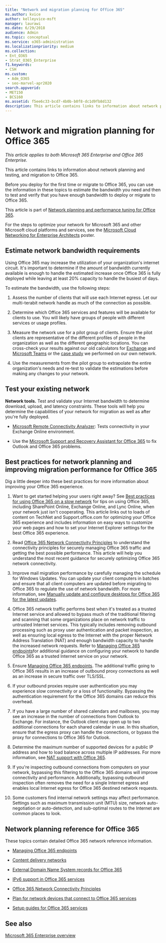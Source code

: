 ```yaml
---
title: "Network and migration planning for Office 365"
ms.author: kvice
author: kelleyvice-msft
manager: laurawi
ms.date: 6/29/2018
audience: Admin
ms.topic: conceptual
ms.service: o365-administration
ms.localizationpriority: medium
ms.collection:
- Ent_O365
- Strat_O365_Enterprise
f1.keywords:
- CSH
ms.custom: 
 - Adm_O365
 - seo-marvel-apr2020
search.appverid:
- MET150
- BCS160
ms.assetid: f5ee6c33-bcd7-4b0b-b0f8-dc1d9fb8d132
description: This article contains links to information about network planning, testing, and migration to Office 365.
---
```


# Network and migration planning for Office 365

*This article applies to both Microsoft 365 Enterprise and Office 365 Enterprise.*

This article contains links to information about network planning and testing, and migration to Office 365.
  
Before you deploy for the first time or migrate to Office 365, you can use the information in these topics to estimate the bandwidth you need and then to test and verify that you have enough bandwidth to deploy or migrate to Office 365.

This article is part of [Network planning and performance tuning for Office 365](./network-planning-and-performance.md).

For the steps to optimize your network for Microsoft 365 and other Microsoft cloud platforms and services, see the [Microsoft Cloud Networking for Enterprise Architects](../solutions/cloud-architecture-models.md) poster.
   
## Estimate network bandwidth requirements
<a name="EstimateBandwidthRequirements"> </a>

Using Office 365 may increase the utilization of your organization's internet circuit. It's important to determine if the amount of bandwidth currently available is enough to handle the estimated increase once Office 365 is fully deployed while leaving at least 20% capacity to handle the busiest of days.
  
To estimate the bandwidth, use the following steps:
  
1. Assess the number of clients that will use each Internet egress. Let our multi-terabit network handle as much of the connection as possible. 
    
2. Determine which Office 365 services and features will be available for clients to use. You will likely have groups of people with different services or usage profiles.
    
3. Measure the network use for a pilot group of clients. Ensure the pilot clients are representative of the different profiles of people in the organization as well as the different geographic locations. You can cross-check your results against our old calculators for [Exchange](https://techcommunity.microsoft.com/t5/exchange-team-blog/announcing-the-exchange-client-network-bandwidth-calculator-beta/ba-p/601744) and [Microsoft Teams](/microsoftteams/prepare-network) or the [case study](https://www.microsoft.com/itshowcase/Article/Content/631/Optimizing-network-performance-for-Microsoft-Office-365) we performed on our own network. 
    
4. Use the measurements from the pilot group to extrapolate the entire organization's needs and re-test to validate the estimations before making any changes to your network.
    
## Test your existing network
<a name="calculators"> </a>

 **Network tools.** Test and validate your Internet bandwidth to determine download, upload, and latency constraints. These tools will help you determine the capabilities of your network for migration as well as after you're fully deployed. 
    
- [Microsoft Remote Connectivity Analyzer](https://go.microsoft.com/fwlink/p/?LinkId=517243): Tests connectivity in your Exchange Online environment.
    
- Use the [Microsoft Support and Recovery Assistant for Office 365](https://diagnostics.office.com/#/Download?env=SOC) to fix Outlook and Office 365 problems. 
    
## Best practices for network planning and improving migration performance for Office 365
<a name="BestPractices"> </a>

Dig a little deeper into these best practices for more information about improving your Office 365 experience.
  
1. Want to get started helping your users right away? See [Best practices for using Office 365 on a slow network](https://support.office.com/article/fd16c8d2-4799-4c39-8fd7-045f06640166) for tips on using Office 365, including SharePoint Online, Exchange Online, and Lync Online, when your network just isn't cooperating. This article links out to loads of content on TechNet and Support.office.com for optimizing your Office 365 experience and includes information on easy ways to customize your web pages and how to set your Internet Explorer settings for the best Office 365 experience. 
    
2. Read [Office 365 Network Connectivity Principles](./microsoft-365-network-connectivity-principles.md) to understand the connectivity principles for securely managing Office 365 traffic and getting the best possible performance. This article will help you understand the most recent guidance for securely optimizing Office 365 network connectivity. 
    
3. Improve mail migration performance by carefully managing the schedule for Windows Updates. You can update your client computers in batches and ensure that all client computers are updated before migrating to Office 365 to regulate the use of network bandwidth. For more information, see [Manually update and configure desktops for Office 365 for the latest updates](https://support.microsoft.com/gp/office-2013-365-update).
    
4. Office 365 network traffic performs best when it's treated as a trusted Internet service and allowed to bypass much of the traditional filtering and scanning that some organizations place on network traffic to untrusted Internet services. This typically includes removing outbound processing such as proxy user authentication and packet inspection, as well as ensuring local egress to the Internet with the proper Network Address Translation (NAT) and enough bandwidth capacity to handle the increased network requests. Refer to [Managing Office 365 endpoints](https://support.office.com/article/99cab9d4-ef59-4207-9f2b-3728eb46bf9a)for additional guidance on configuring your network to handle Office 365 as a trusted Internet service on your network.
    
1. Ensure [Managing Office 365 endpoints](https://support.office.com/article/99cab9d4-ef59-4207-9f2b-3728eb46bf9a). The additional traffic going to Office 365 results in an increase of outbound proxy connections as well as an increase in secure traffic over TLS/SSL.
    
2. If your outbound proxies require user authentication you may experience slow connectivity or a loss of functionality. Bypassing the authentication requirement for the Office 365 domains can reduce this overhead.
    
3. If you have a large number of shared calendars and mailboxes, you may see an increase in the number of connections from Outlook to Exchange. For instance, the Outlook client may open up to two additional connections for each shared calendar in use. In this situation, ensure that the egress proxy can handle the connections, or bypass the proxy for connections to Office 365 for Outlook.
    
4. Determine the maximum number of supported devices for a public IP address and how to load balance across multiple IP addresses. For more information, see [NAT support with Office 365](nat-support-with-microsoft-365.md).
    
5. If you're inspecting outbound connections from computers on your network, bypassing this filtering to the Office 365 domains will improve connectivity and performance. Additionally, bypassing outbound inspection often removes the need for a single Internet egress and enables local Internet egress for Office 365 destined network requests.
    
6. Some customers find internal network settings may affect performance. Settings such as maximum transmission unit (MTU) size, network auto-negotiation or auto-detection, and sub-optimal routes to the Internet are common places to look.
    
## Network planning reference for Office 365
<a name="NetReference"> </a>

These topics contain detailed Office 365 network reference information.
  
- [Managing Office 365 endpoints](https://support.office.com/article/99cab9d4-ef59-4207-9f2b-3728eb46bf9a)
    
- [Content delivery networks](content-delivery-networks.md)
    
- [External Domain Name System records for Office 365](external-domain-name-system-records.md)
    
- [IPv6 support in Office 365 services](ipv6-support.md)
    
- [Office 365 Network Connectivity Principles](./microsoft-365-network-connectivity-principles.md)
    
- [Plan for network devices that connect to Office 365 services](plan-for-network-devices.md)
    
- [Setup guides for Office 365 services](setup-guides-for-microsoft-365.md)
 
## See also

[Microsoft 365 Enterprise overview](microsoft-365-overview.md)